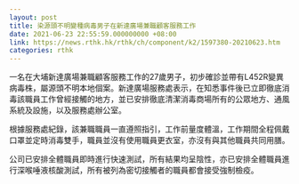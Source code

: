 ```yaml
---
layout: post
title: 染源頭不明變種病毒男子在新達廣場兼職顧客服務工作
date: 2021-06-23 22:55:59.000000000 +08:00
link: https://news.rthk.hk/rthk/ch/component/k2/1597380-20210623.htm
categories: rthk
---
```


一名在大埔新達廣場兼職顧客服務工作的27歲男子，初步確診並帶有L452R變異病毒株，屬源頭不明本地個案。新達廣場服務處表示，在知悉事件後已立即徹底消毒該職員工作曾經接觸的地方，並已安排徹底清潔消毒商場所有的公眾地方、通風系統及設施，以及服務處辦公室。

根據服務處紀錄，該兼職職員一直遵照指引，工作前量度體溫，工作期間全程佩戴口罩並定時消毒雙手，職員並沒有使用職員更衣室，亦沒有與其他職員共同用膳。

公司已安排全體職員即時進行快速測試，所有結果均呈陰性，亦已安排全體職員進行深喉唾液核酸測試，所有被列為密切接觸者的職員都會接受強制檢疫。
